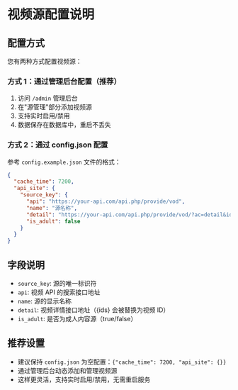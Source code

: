 # 视频源配置说明

## 配置方式

您有两种方式配置视频源：

### 方式 1：通过管理后台配置（推荐）

1. 访问 `/admin` 管理后台
2. 在"源管理"部分添加视频源
3. 支持实时启用/禁用
4. 数据保存在数据库中，重启不丢失

### 方式 2：通过 config.json 配置

参考 `config.example.json` 文件的格式：

```json
{
  "cache_time": 7200,
  "api_site": {
    "source_key": {
      "api": "https://your-api.com/api.php/provide/vod",
      "name": "源名称",
      "detail": "https://your-api.com/api.php/provide/vod/?ac=detail&ids={ids}",
      "is_adult": false
    }
  }
}
```

## 字段说明

- `source_key`: 源的唯一标识符
- `api`: 视频 API 的搜索接口地址
- `name`: 源的显示名称
- `detail`: 视频详情接口地址（{ids} 会被替换为视频 ID）
- `is_adult`: 是否为成人内容源（true/false）

## 推荐设置

- 建议保持 `config.json` 为空配置：`{"cache_time": 7200, "api_site": {}}`
- 通过管理后台动态添加和管理视频源
- 这样更灵活，支持实时启用/禁用，无需重启服务
